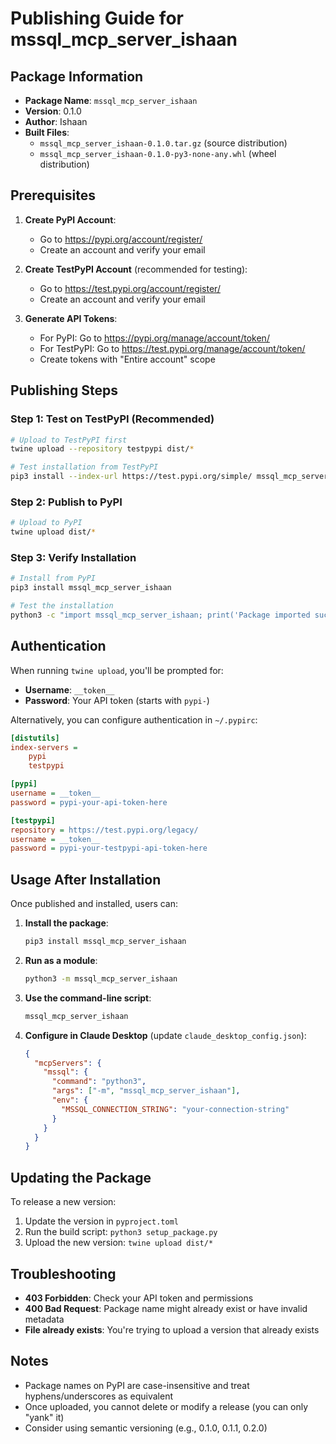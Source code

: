 # Publishing Guide for mssql_mcp_server_ishaan

## Package Information
- **Package Name**: `mssql_mcp_server_ishaan`
- **Version**: 0.1.0
- **Author**: Ishaan
- **Built Files**: 
  - `mssql_mcp_server_ishaan-0.1.0.tar.gz` (source distribution)
  - `mssql_mcp_server_ishaan-0.1.0-py3-none-any.whl` (wheel distribution)

## Prerequisites

1. **Create PyPI Account**: 
   - Go to https://pypi.org/account/register/
   - Create an account and verify your email

2. **Create TestPyPI Account** (recommended for testing):
   - Go to https://test.pypi.org/account/register/
   - Create an account and verify your email

3. **Generate API Tokens**:
   - For PyPI: Go to https://pypi.org/manage/account/token/
   - For TestPyPI: Go to https://test.pypi.org/manage/account/token/
   - Create tokens with "Entire account" scope

## Publishing Steps

### Step 1: Test on TestPyPI (Recommended)

```bash
# Upload to TestPyPI first
twine upload --repository testpypi dist/*

# Test installation from TestPyPI
pip3 install --index-url https://test.pypi.org/simple/ mssql_mcp_server_ishaan
```

### Step 2: Publish to PyPI

```bash
# Upload to PyPI
twine upload dist/*
```

### Step 3: Verify Installation

```bash
# Install from PyPI
pip3 install mssql_mcp_server_ishaan

# Test the installation
python3 -c "import mssql_mcp_server_ishaan; print('Package imported successfully!')"
```

## Authentication

When running `twine upload`, you'll be prompted for:
- **Username**: `__token__`
- **Password**: Your API token (starts with `pypi-`)

Alternatively, you can configure authentication in `~/.pypirc`:

```ini
[distutils]
index-servers =
    pypi
    testpypi

[pypi]
username = __token__
password = pypi-your-api-token-here

[testpypi]
repository = https://test.pypi.org/legacy/
username = __token__
password = pypi-your-testpypi-api-token-here
```

## Usage After Installation

Once published and installed, users can:

1. **Install the package**:
   ```bash
   pip3 install mssql_mcp_server_ishaan
   ```

2. **Run as a module**:
   ```bash
   python3 -m mssql_mcp_server_ishaan
   ```

3. **Use the command-line script**:
   ```bash
   mssql_mcp_server_ishaan
   ```

4. **Configure in Claude Desktop** (update `claude_desktop_config.json`):
   ```json
   {
     "mcpServers": {
       "mssql": {
         "command": "python3",
         "args": ["-m", "mssql_mcp_server_ishaan"],
         "env": {
           "MSSQL_CONNECTION_STRING": "your-connection-string"
         }
       }
     }
   }
   ```

## Updating the Package

To release a new version:

1. Update the version in `pyproject.toml`
2. Run the build script: `python3 setup_package.py`
3. Upload the new version: `twine upload dist/*`

## Troubleshooting

- **403 Forbidden**: Check your API token and permissions
- **400 Bad Request**: Package name might already exist or have invalid metadata
- **File already exists**: You're trying to upload a version that already exists

## Notes

- Package names on PyPI are case-insensitive and treat hyphens/underscores as equivalent
- Once uploaded, you cannot delete or modify a release (you can only "yank" it)
- Consider using semantic versioning (e.g., 0.1.0, 0.1.1, 0.2.0)
